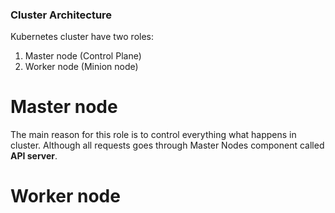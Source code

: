 ### Cluster Architecture

Kubernetes cluster have two roles:
 1. Master node (Control Plane)
 2. Worker node (Minion node)

# Master node

The main reason for this role is to control everything what happens in cluster.
Although all requests goes through Master Nodes component called **API server**.

# Worker node